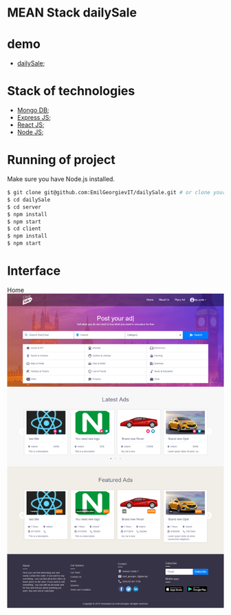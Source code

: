 # MEAN Stack dailySale 

# demo

* [dailySale](https://frozen-brushlands-43779.herokuapp.com/);

# Stack of technologies
* [Mongo DB](https://www.mongodb.org/);
* [Express JS](http://expressjs.com/);
* [React JS](https://reactjs.org/);
* [Node JS](https://nodejs.org/);


# Running of project

Make sure you have Node.js installed.

```sh
$ git clone git@github.com:EmilGeorgievIT/dailySale.git # or clone your own fork
$ cd dailySale
$ cd server
$ npm install
$ npm start
$ cd client
$ npm install
$ npm start
```

# Interface

Home
![HOME](./client/src/images/homepage.png)
